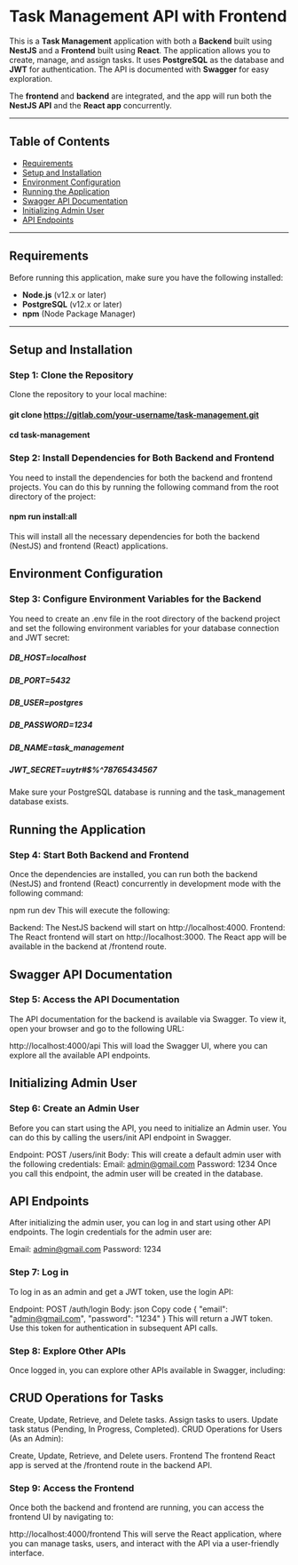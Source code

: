 # Task Management API with Frontend

This is a **Task Management** application with both a **Backend** built using **NestJS** and a **Frontend** built using **React**. The application allows you to create, manage, and assign tasks. It uses **PostgreSQL** as the database and **JWT** for authentication. The API is documented with **Swagger** for easy exploration.

The **frontend** and **backend** are integrated, and the app will run both the **NestJS API** and the **React app** concurrently.

---

## Table of Contents

- [Requirements](#requirements)
- [Setup and Installation](#setup-and-installation)
- [Environment Configuration](#environment-configuration)
- [Running the Application](#running-the-application)
- [Swagger API Documentation](#swagger-api-documentation)
- [Initializing Admin User](#initializing-admin-user)
- [API Endpoints](#api-endpoints)

---

## Requirements

Before running this application, make sure you have the following installed:

- **Node.js** (v12.x or later)
- **PostgreSQL** (v12.x or later)
- **npm** (Node Package Manager)

---

## Setup and Installation

### Step 1: Clone the Repository

Clone the repository to your local machine:

#### git clone https://gitlab.com/your-username/task-management.git
#### cd task-management

### Step 2: Install Dependencies for Both Backend and Frontend
You need to install the dependencies for both the backend and frontend projects. You can do this by running the following command from the root directory of the project:


#### npm run install:all
This will install all the necessary dependencies for both the backend (NestJS) and frontend (React) applications.

## Environment Configuration
### Step 3: Configure Environment Variables for the Backend
You need to create an .env file in the root directory of the backend project and set the following environment variables for your database connection and JWT secret:

##### **DB_HOST=localhost**
##### **DB_PORT=5432**
##### **DB_USER=postgres**
##### **DB_PASSWORD=1234**
##### **DB_NAME=task_management**
##### **JWT_SECRET=uytr#$%^78765434567**
Make sure your PostgreSQL database is running and the task_management database exists.

## Running the Application
###  Step 4: Start Both Backend and Frontend
Once the dependencies are installed, you can run both the backend (NestJS) and frontend (React) concurrently in development mode with the following command:


npm run dev
This will execute the following:

Backend: The NestJS backend will start on http://localhost:4000.
Frontend: The React frontend will start on http://localhost:3000.
The React app will be available in the backend at /frontend route.

## Swagger API Documentation
### Step 5: Access the API Documentation
The API documentation for the backend is available via Swagger. To view it, open your browser and go to the following URL:


http://localhost:4000/api
This will load the Swagger UI, where you can explore all the available API endpoints.

## Initializing Admin User
### Step 6: Create an Admin User
Before you can start using the API, you need to initialize an Admin user. You can do this by calling the users/init API endpoint in Swagger.

Endpoint: POST /users/init
Body: This will create a default admin user with the following credentials:
Email: admin@gmail.com
Password: 1234
Once you call this endpoint, the admin user will be created in the database.

## API Endpoints
After initializing the admin user, you can log in and start using other API endpoints. The login credentials for the admin user are:

Email: admin@gmail.com
Password: 1234
### Step 7: Log in
To log in as an admin and get a JWT token, use the login API:

Endpoint: POST /auth/login
Body:
json
Copy code
{
  "email": "admin@gmail.com",
  "password": "1234"
}
This will return a JWT token. Use this token for authentication in subsequent API calls.

### Step 8: Explore Other APIs
Once logged in, you can explore other APIs available in Swagger, including:

## CRUD Operations for Tasks

Create, Update, Retrieve, and Delete tasks.
Assign tasks to users.
Update task status (Pending, In Progress, Completed).
CRUD Operations for Users (As an Admin):

Create, Update, Retrieve, and Delete users.
Frontend
The frontend React app is served at the /frontend route in the backend API.

### Step 9: Access the Frontend
Once both the backend and frontend are running, you can access the frontend UI by navigating to:


http://localhost:4000/frontend
This will serve the React application, where you can manage tasks, users, and interact with the API via a user-friendly interface.